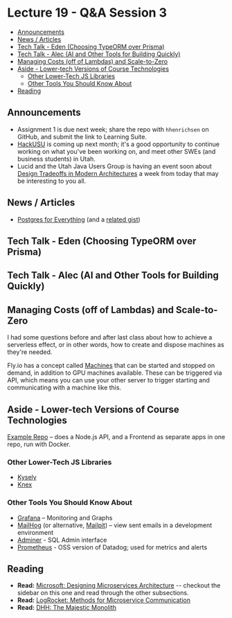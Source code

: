 # Lecture 19 - Q&A Session 3

<!-- START doctoc generated TOC please keep comment here to allow auto update -->
<!-- DON'T EDIT THIS SECTION, INSTEAD RE-RUN doctoc TO UPDATE -->

- [Announcements](#announcements)
- [News / Articles](#news--articles)
- [Tech Talk - Eden (Choosing TypeORM over Prisma)](#tech-talk---eden-choosing-typeorm-over-prisma)
- [Tech Talk - Alec (AI and Other Tools for Building Quickly)](#tech-talk---alec-ai-and-other-tools-for-building-quickly)
- [Managing Costs (off of Lambdas) and Scale-to-Zero](#managing-costs-off-of-lambdas-and-scale-to-zero)
- [Aside - Lower-tech Versions of Course Technologies](#aside---lower-tech-versions-of-course-technologies)
  - [Other Lower-Tech JS Libraries](#other-lower-tech-js-libraries)
  - [Other Tools You Should Know About](#other-tools-you-should-know-about)
- [Reading](#reading)

<!-- END doctoc generated TOC please keep comment here to allow auto update -->

## Announcements

- Assignment 1 is due next week; share the repo with `hhenrichsen` on GitHub,
  and submit the link to Learning Suite.
- [HackUSU](https://www.hackusu.com/) is coming up next month; it's a good
  opportunity to continue working on what you've been working on, and meet other
  SWEs (and business students) in Utah.
- Lucid and the Utah Java Users Group is having an event soon about
  [Design Tradeoffs in Modern Architectures](https://www.meetup.com/utah-java-users-group/events/296259318/)
  a week from today that may be interesting to you all.

## News / Articles

- [Postgres for Everything](https://www.amazingcto.com/postgres-for-everything/)
  (and a
  [related gist](https://gist.github.com/cpursley/c8fb81fe8a7e5df038158bdfe0f06dbb))

## Tech Talk - Eden (Choosing TypeORM over Prisma)

## Tech Talk - Alec (AI and Other Tools for Building Quickly)

## Managing Costs (off of Lambdas) and Scale-to-Zero

I had some questions before and after last class about how to achieve a
serverless effect, or in other words, how to create and dispose machines as
they're needed.

Fly.io has a concept called [Machines](https://fly.io/docs/machines/) that can
be started and stopped on demand, in addition to GPU machines available. These
can be triggered via API, which means you can use your other server to trigger
starting and communicating with a machine like this.

## Aside - Lower-tech Versions of Course Technologies

[Example Repo](https://github.com/hhenrichsen/docker-node-api-example) – does a
Node.js API, and a Frontend as separate apps in one repo, run with Docker.

### Other Lower-Tech JS Libraries

- [Kysely](https://kysely.dev/)
- [Knex](https://knexjs.org/)

### Other Tools You Should Know About

- [Grafana](https://grafana.com/) – Monitoring and Graphs
- [MailHog](https://github.com/mailhog/MailHog) (or alternative,
  [Mailpit](https://github.com/axllent/mailpit)) – view sent emails in a
  development environment
- [Adminer](https://www.adminer.org/) - SQL Admin interface
- [Prometheus](https://prometheus.io/) - OSS version of Datadog; used for
  metrics and alerts

## Reading

- **Read:**
  [Microsoft: Designing Microservices Architecture](https://learn.microsoft.com/en-us/azure/architecture/microservices/design/)
  -- checkout the sidebar on this one and read through the other subsections.
- **Read:**
  [LogRocket: Methods for Microservice Communication](https://blog.logrocket.com/methods-for-microservice-communication/)
- **Read:**
  [DHH: The Majestic Monolith](https://signalvnoise.com/svn3/the-majestic-monolith/)
